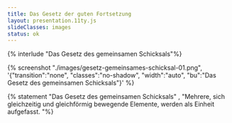 ```yaml
---
title: Das Gesetz der guten Fortsetzung
layout: presentation.11ty.js
slideClasses: images
status: ok
---
```


{% interlude "Das Gesetz des gemeinsamen Schicksals"%}

{% screenshot "./images/gesetz-gemeinsames-schicksal-01.png", '{"transition":"none", "classes":"no-shadow", "width":"auto", "bu":"Das Gesetz des gemeinsamen Schicksals"}' %}

{% statement "Das Gesetz des gemeinsamen Schicksals" , "Mehrere, sich gleichzeitig und gleichförmig bewegende Elemente, werden als Einheit aufgefasst. "%}